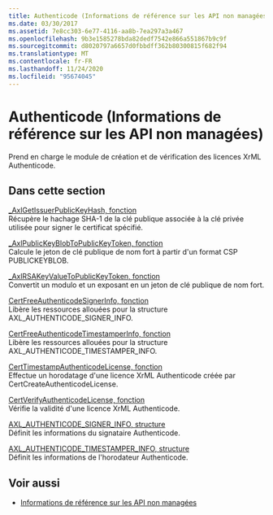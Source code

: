 ```yaml
---
title: Authenticode (Informations de référence sur les API non managées)
ms.date: 03/30/2017
ms.assetid: 7e8cc303-6e77-4116-aa8b-7ea297a3a467
ms.openlocfilehash: 9b3e1585278bda82dedf7542e866a551867b9c9f
ms.sourcegitcommit: d8020797a6657d0fbbdff362b80300815f682f94
ms.translationtype: MT
ms.contentlocale: fr-FR
ms.lasthandoff: 11/24/2020
ms.locfileid: "95674045"
---
```

# <a name="authenticode-unmanaged-api-reference"></a>Authenticode (Informations de référence sur les API non managées)

Prend en charge le module de création et de vérification des licences XrML Authenticode.  
  
## <a name="in-this-section"></a>Dans cette section  

 [_AxlGetIssuerPublicKeyHash, fonction](axlgetissuerpublickeyhash-function.md)  
 Récupère le hachage SHA-1 de la clé publique associée à la clé privée utilisée pour signer le certificat spécifié.  
  
 [_AxlPublicKeyBlobToPublicKeyToken, fonction](axlpublickeyblobtopublickeytoken-function.md)  
 Calcule le jeton de clé publique de nom fort à partir d'un format CSP PUBLICKEYBLOB.  
  
 [_AxlRSAKeyValueToPublicKeyToken, fonction](axlrsakeyvaluetopublickeytoken-function.md)  
 Convertit un modulo et un exposant en un jeton de clé publique de nom fort.  
  
 [CertFreeAuthenticodeSignerInfo, fonction](certfreeauthenticodesignerinfo-function.md)  
 Libère les ressources allouées pour la structure AXL_AUTHENTICODE_SIGNER_INFO.  
  
 [CertFreeAuthenticodeTimestamperInfo, fonction](certfreeauthenticodetimestamperinfo-function.md)  
 Libère les ressources allouées pour la structure AXL_AUTHENTICODE_TIMESTAMPER_INFO.  
  
 [CertTimestampAuthenticodeLicense, fonction](certtimestampauthenticodelicense-function.md)  
 Effectue un horodatage d'une licence XrML Authenticode créée par CertCreateAuthenticodeLicense.  
  
 [CertVerifyAuthenticodeLicense, fonction](certverifyauthenticodelicense-function.md)  
 Vérifie la validité d'une licence XrML Authenticode.  
  
 [AXL_AUTHENTICODE_SIGNER_INFO, structure](axl-authenticode-signer-info-structure.md)  
 Définit les informations du signataire Authenticode.  
  
 [AXL_AUTHENTICODE_TIMESTAMPER_INFO, structure](axl-authenticode-timestamper-info-structure.md)  
 Définit les informations de l'horodateur Authenticode.  
  
## <a name="see-also"></a>Voir aussi

- [Informations de référence sur les API non managées](../index.md)
